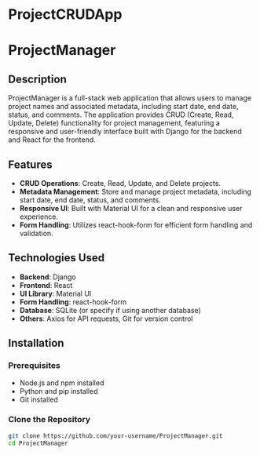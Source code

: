 # ProjectCRUDApp

# ProjectManager

## Description
ProjectManager is a full-stack web application that allows users to manage project names and associated metadata, including start date, end date, status, and comments. The application provides CRUD (Create, Read, Update, Delete) functionality for project management, featuring a responsive and user-friendly interface built with Django for the backend and React for the frontend.

## Features
- **CRUD Operations**: Create, Read, Update, and Delete projects.
- **Metadata Management**: Store and manage project metadata, including start date, end date, status, and comments.
- **Responsive UI**: Built with Material UI for a clean and responsive user experience.
- **Form Handling**: Utilizes react-hook-form for efficient form handling and validation.

## Technologies Used
- **Backend**: Django
- **Frontend**: React
- **UI Library**: Material UI
- **Form Handling**: react-hook-form
- **Database**: SQLite (or specify if using another database)
- **Others**: Axios for API requests, Git for version control

## Installation
### Prerequisites
- Node.js and npm installed
- Python and pip installed
- Git installed

### Clone the Repository
```sh
git clone https://github.com/your-username/ProjectManager.git
cd ProjectManager
